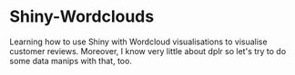# Shiny-Wordclouds
Learning how to use Shiny with Wordcloud visualisations to visualise customer reviews. Moreover, I know very little about dplr so let's try to do some data manips with that, too.
